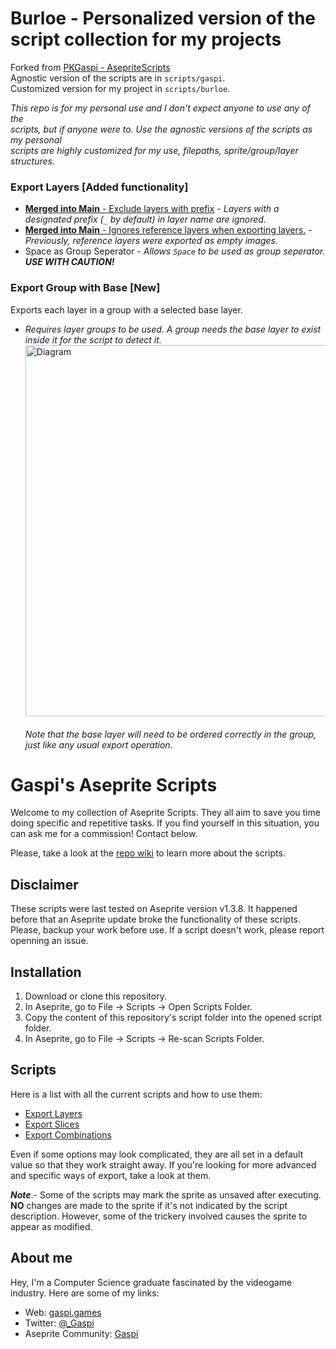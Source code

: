 # Burloe - Personalized version of the script collection for my projects
Forked from [PKGaspi - AsepriteScripts](https://github.com/PKGaspi/AsepriteScripts)<br>
Agnostic version of the scripts are in `scripts/gaspi`.<br>
Customized version for my project in `scripts/burloe`.<br>

*This repo is for my personal use and I don't expect anyone to use any of the<br>
scripts, but if anyone were to. Use the agnostic versions of the scripts as my personal<br> 
scripts are highly customized for my use, filepaths, sprite/group/layer structures.*<br>

### Export Layers **[Added functionality]**
- [**Merged into Main** - Exclude layers with prefix](https://github.com/PKGaspi/AsepriteScripts/pull/22) - *Layers with a designated prefix (`_` by default) in layer name are ignored.*<br>
- [**Merged into Main** - Ignores reference layers when exporting layers.](https://github.com/PKGaspi/AsepriteScripts/pull/25) - *Previously, reference layers were exported as empty images.*
- Space as Group Seperator - *Allows `Space` to be used as group seperator. **USE WITH CAUTION!***<br>
        
### Export Group with Base **[New]** 
Exports each layer in a group with a selected base layer.
- *Requires layer groups to be used. A group needs the base layer to exist inside it for the script to detect it.*
<img width="776" height="594" alt="Diagram" src="https://github.com/user-attachments/assets/0260278a-aedc-43a9-b3f6-171021c0812f" /> <br><br>
*Note that the base layer will need to be ordered correctly in the group, just like any usual export operation.*

            

# Gaspi's Aseprite Scripts

Welcome to my collection of Aseprite Scripts. They all aim to save you time
doing specific and repetitive tasks. If you find yourself in this situation, you
can ask me for a commission! Contact below.

Please, take a look at the [repo wiki](https://github.com/PKGaspi/AsepriteScripts/wiki)
to learn more about the scripts.

## Disclaimer
These scripts were last tested on Aseprite version v1.3.8. It happened before that
an Aseprite update broke the functionality of these scripts. Please, backup your work 
before use. If a script doesn't work, please report openning an issue.

## Installation

1. Download or clone this repository.
1. In Aseprite, go to File -> Scripts -> Open Scripts Folder.
1. Copy the content of this repository's script folder into the opened script
   folder.
1. In Aseprite, go to File -> Scripts -> Re-scan Scripts Folder.

## Scripts

Here is a list with all the current scripts and how to use them:
- [Export Layers](https://github.com/PKGaspi/AsepriteScripts/wiki/Export-Layers)
- [Export Slices](https://github.com/PKGaspi/AsepriteScripts/wiki/Export-Slices)
- [Export Combinations](https://github.com/PKGaspi/AsepriteScripts/wiki/Export-Combinations)

Even if some options may look complicated, they are all set in a default value
so that they work straight away. If you're looking for more advanced and
specific ways of export, take a look at them.  

***Note***.- Some of the scripts
may mark the sprite as unsaved after executing. **NO** changes are made to the
sprite if it's not indicated by the script description. However, some of the
trickery involved causes the sprite to appear as modified.


## About me
Hey, I'm a Computer Science graduate fascinated by the videogame industry.
Here are some of my links:
- Web: [gaspi.games](http://gaspi.games/)
- Twitter: [@_Gaspi](https://twitter.com/@_Gaspi)
- Aseprite Community: [Gaspi](https://community.aseprite.org/u/Gaspi/summary)
